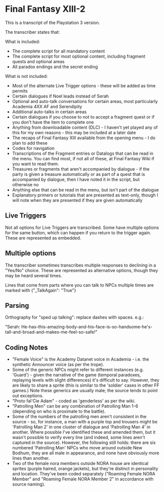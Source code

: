 # Final Fantasy XIII-2

This is a transcript of the Playstation 3 version.

The transcriber states that:

What is included:

- The complete script for all mandatory content
- The complete script for most optional content, including fragment
quests and optional areas
- All paradox endings and the secret ending


What is not included:

- Most of the alternate Live Trigger options - these will be added as
time permits
- Certain dialogues if Noel leads instead of Serah
- Optional and auto-talk conversations for certain areas, most
particularly Academia 4XX AF and Serendipity
- Additional auto-talks in certain areas
- Certain dialogues if you choose to not to accept a fragment quest
or if you don't have the item to complete one
- Anything from downloadable content (DLC) - I haven't yet played any of
this for my own reasons - this may be included at a later date
- The recaps of Final Fantasy XIII available from the opening menu -
I do plan to add these
- Codes for navigation
- Transcriptions of the Fragment entries or Datalogs that can be read in
the menu. You can find most, if not all of these, at Final Fantasy Wiki
if you want to read them.
- Treasures or fragments that aren't accompanied by dialogue - if the
party is given a treasure automatically or as part of a quest that is
accompanied by dialogue, then I have noted it in the script, but
otherwise no
- Anything else that can be read in the menu, but isn't part of the
dialogue
- Explanatory primers or tutorials that are presented as text-only,
though I will note when they are presented if they are given
automatically

## Live Triggers

Not all options for Live Triggers are transcribed. Some have multiple options for the same button, which can happen if you return to the trigger again. These are represented as embedded.

## Multiple options

The transcriber sometimes transcribes multiple responses to declining in a "Yes/No" choice. These are represented as alternative options, though they may be heard several times.

Lines that come from parts where you can talk to NPCs multiple times are marked with {"_TalkAgain": "True"}


## Parsing

Orthography for "sped up talking": replace dashes with spaces. e.g.:

"Serah: He-has-this-amazing-body-and-his-face-is-so-handsome-he's-tall-and-broad-and-makes-me-feel-so-safe!"

## Coding Notes
- "Female Voice" is the Academy Datanet voice in Academia - i.e. the synthetic Announcer voice (as per the trope). 
- Some of the generic NPCs might refer to different instances (e.g. 'Guard') - given the narrative of the game (temporal paradoxes, replaying levels with slight differences) it's difficult to say. However, they are likely to share a sprite (this is similar to the 'soldier' cases in other FF games.) Note these generics are usually male; the source tends to point out exceptions.  
- "Proto fal'Cie Adam" - coded as 'genderless' as per the wiki. 
- "Patrolling Men" can be any combination of Patrolling Man 1-6 (depending on who is proximate to the battle). 
- Some of the numbers of the patrolling men aren't consistent in the source - so, for instance, a man with a purple top and trousers might be 'Patrolling Man 2' in one cluster of dialogue and 'Patrolling Man 4' in another. Where possible I've identified these and amended them, but it wasn't possible to verify every line (and indeed, some lines aren't captured in the source). However, the following still holds: there are six numbered 'Patrolling Man' NPCs who move around outside New Bodhum, they are all male in appearance, and none have obviously more lines than another. 
- Two of the female nora members outside NORA house are identical sprites (purple haired, orange jackets), but they're distinct in personality and location. They've been coded separately ("Roaming Female NORA Member" and "Roaming Female NORA Member 2" in accordance with source naming).
